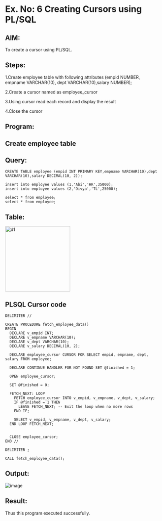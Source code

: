 # Ex. No: 6 Creating Cursors using PL/SQL
## AIM:
To create a cursor using PL/SQL.

## Steps:
1.Create employee table with following attributes (empid NUMBER, empname VARCHAR(10), dept VARCHAR(10),salary NUMBER);

2.Create a cursor named as employee_cursor

3.Using cursor read each record and display the result

4.Close the cursor

## Program:
## Create employee table
## Query:
```
CREATE TABLE employee (empid INT PRIMARY KEY,empname VARCHAR(10),dept VARCHAR(10),salary DECIMAL(10, 2));

insert into employee values (1,'Abi','HR',35000);
insert into employee values (2,'Divya','TL',25000);

select * from employee;
select * from employee;
```
## Table:

<img width="211" alt="d1" src="https://github.com/Niroshassithanathan/Ex-no-6-Creating-Cursors-using-PL-SQL/assets/121418437/a29a62e7-a7c0-48b3-b8bb-0c7071d68503">

## PLSQL Cursor code
```
DELIMITER //

CREATE PROCEDURE fetch_employee_data()
BEGIN
  DECLARE v_empid INT;
  DECLARE v_empname VARCHAR(10);
  DECLARE v_dept VARCHAR(10);
  DECLARE v_salary DECIMAL(10, 2);
  
  DECLARE employee_cursor CURSOR FOR SELECT empid, empname, dept, salary FROM employee;
  
  DECLARE CONTINUE HANDLER FOR NOT FOUND SET @finished = 1;
  
  OPEN employee_cursor;
  
  SET @finished = 0;
  
  FETCH_NEXT: LOOP
    FETCH employee_cursor INTO v_empid, v_empname, v_dept, v_salary;
    IF @finished = 1 THEN
      LEAVE FETCH_NEXT; -- Exit the loop when no more rows
    END IF;

    SELECT v_empid, v_empname, v_dept, v_salary;
  END LOOP FETCH_NEXT;
  
 
  CLOSE employee_cursor;
END //

DELIMITER ;

CALL fetch_employee_data();

```
## Output:
![image](https://github.com/Niroshassithanathan/Ex-no-6-Creating-Cursors-using-PL-SQL/assets/121418437/c93febcd-6ff5-4fd2-b3b2-7d89c6b39472)

## Result:
Thus this program executed successfully.
